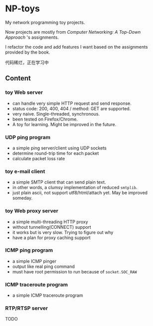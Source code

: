 # NP-toys

My network programming toy projects.

Now projects are mostly from _Computer Networking: A Top-Down Approach_ 's assignments.

I refactor the code and add features I want based on the assignments provided by the book.

代码稀烂，正在学习中

## Content

### toy Web server

- can handle very simple HTTP request and send response.
- status code: 200, 400, 404 / method: GET are supported.
- very naive. Single-threaded, synchronous.
- been tested on Firefox/Chrome.
- A toy for learning. Might be improved in the future.

### UDP ping program

- a simple ping server/client using UDP sockets
- determine round-trip time for each packet
- calculate packet loss rate

### toy e-mail client

- a simple SMTP client that can send plain text.
- in other words, a clumsy implementation of reduced `smtplib`.
- just plain ascii, not support utf8/html/attach yet. May be improved someday.

### toy Web proxy server

- a simple multi-threading HTTP proxy
- without tunnelling(CONNECT) support
- it works but is very slow. Trying to figure out why
- have a plan for proxy caching support

### ICMP ping program

- a simple ICMP pinger
- output like real ping command
- must have root permission to run because of `socket.SOC_RAW`

### ICMP traceroute program

- a simple ICMP traceroute program

### RTP/RTSP server

TODO


